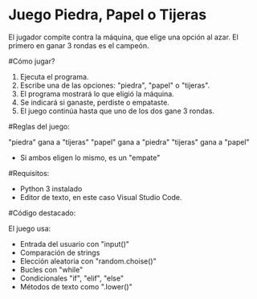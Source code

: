 # Juego Piedra, Papel o Tijeras 

El jugador compite contra la máquina, que elige una opción al azar. El primero en ganar 3 rondas es el campeón.

#Cómo jugar?

1. Ejecuta el programa.
2. Escribe una de las opciones: "piedra", "papel"  o "tijeras".
3. El programa mostrará lo que eligió la máquina.
4. Se indicará si ganaste, perdiste o empataste.
5. El juego continúa hasta que uno de los dos gane 3 rondas.

#Reglas del juego:

 "piedra" gana a "tijeras"
 "papel" gana a "piedra"
"tijeras" gana a "papel"
- Si ambos eligen lo mismo, es un  "empate"

#Requisitos:

- Python 3 instalado
- Editor de texto, en este caso Visual Studio Code.

#Código destacado:

El juego usa:
- Entrada del usuario con "input()"
- Comparación de strings
- Elección aleatoria con "random.choise()"
- Bucles con "while"
- Condicionales "if", "elif", "else"
- Métodos de texto como ".lower()"
